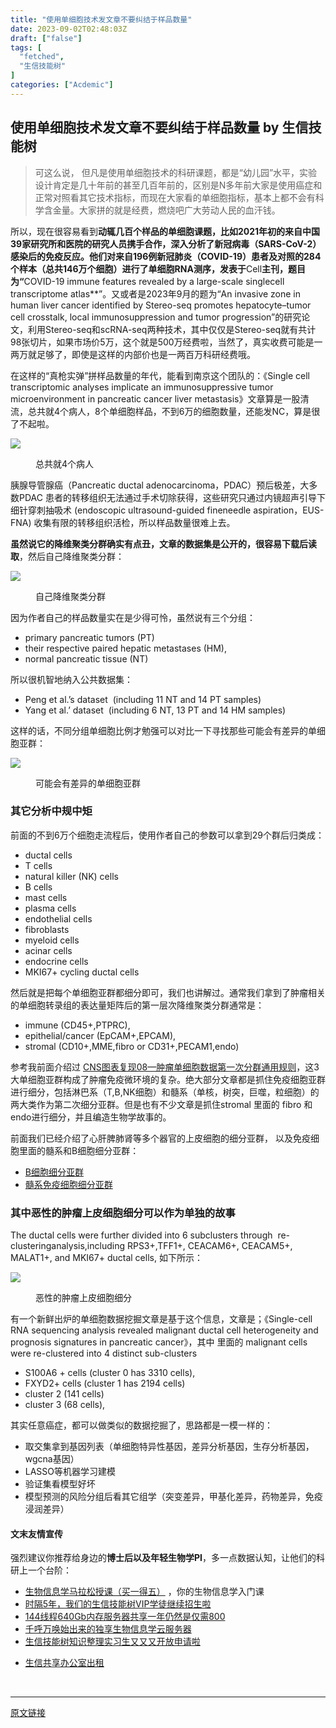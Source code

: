 ```yaml
---
title: "使用单细胞技术发文章不要纠结于样品数量"
date: 2023-09-02T02:48:03Z
draft: ["false"]
tags: [
  "fetched",
  "生信技能树"
]
categories: ["Acdemic"]
---
```

使用单细胞技术发文章不要纠结于样品数量 by 生信技能树
------
<div><section data-tool="mdnice编辑器" data-website="https://www.mdnice.com"><blockquote data-tool="mdnice编辑器"><p>可这么说， 但凡是使用单细胞技术的科研课题，都是“幼儿园”水平，实验设计肯定是几十年前的甚至几百年前的，区别是N多年前大家是使用癌症和正常对照看其它技术指标，而现在大家看的单细胞指标，基本上都不会有科学含金量。大家拼的就是经费，燃烧吧广大劳动人民的血汗钱。</p></blockquote><p data-tool="mdnice编辑器">所以，现在很容易看到<strong>动辄几百个样品的单细胞课题，比如2021年初的来自中国39家研究所和医院的研究人员携手合作，深入分析了新冠病毒（SARS-CoV-2）感染后的免疫反应。他们对来自196例新冠肺炎（COVID-19）患者及对照的284个样本（总共146万个细胞）进行了单细胞RNA测序，发表于</strong>Cell<strong>主刊，题目为“</strong>COVID-19 immune features revealed by a large-scale singlecell transcriptome atlas**”。又或者是2023年9月的题为“An invasive zone in human liver cancer identified by Stereo-seq promotes hepatocyte–tumor cell crosstalk, local immunosuppression and tumor progression”的研究论文，利用Stereo-seq和scRNA-seq两种技术，其中仅仅是Stereo-seq就有共计98张切片，如果市场价5万，这个就是500万经费啦，当然了，真实收费可能是一两万就足够了，即使是这样的内部价也是一两百万科研经费哦。</p><p data-tool="mdnice编辑器">在这样的“真枪实弹”拼样品数量的年代，能看到南京这个团队的：《Single cell transcriptomic analyses implicate an immunosuppressive tumor microenvironment in pancreatic cancer liver metastasis》文章算是一股清流，总共就4个病人，8个单细胞样品，不到6万的细胞数量，还能发NC，算是很了不起啦。</p><p><img data-galleryid="" data-ratio="0.2505592841163311" data-s="300,640" data-src="https://mmbiz.qpic.cn/mmbiz_png/cZNhZQ6j4wx6fibickKfzic5Dwmtiaiccjo6MRkpknsqTzj7kEzAYax8B2g59QpYAIpic9OoL0Zb0kVyGibkWE5N9cJVw/640?wx_fmt=png" data-type="png" data-w="1788" src="https://mmbiz.qpic.cn/mmbiz_png/cZNhZQ6j4wx6fibickKfzic5Dwmtiaiccjo6MRkpknsqTzj7kEzAYax8B2g59QpYAIpic9OoL0Zb0kVyGibkWE5N9cJVw/640?wx_fmt=png"></p><figure data-tool="mdnice编辑器"><figcaption>总共就4个病人</figcaption></figure><p data-tool="mdnice编辑器">胰腺导管腺癌（Pancreatic ductal adenocarcinoma，PDAC）预后极差，大多数PDAC 患者的转移组织无法通过手术切除获得，这些研究只通过内镜超声引导下细针穿刺抽吸术 (endoscopic ultrasound-guided fineneedle aspiration，EUS- FNA) 收集有限的转移组织活检，所以样品数量很难上去。</p><p data-tool="mdnice编辑器"><strong>虽然说它的降维聚类分群确实有点丑，文章的数据集是公开的，很容易下载后读取</strong>，然后自己降维聚类分群：</p><p><img data-galleryid="" data-ratio="1.0749697702539298" data-s="300,640" data-src="https://mmbiz.qpic.cn/mmbiz_png/cZNhZQ6j4wx6fibickKfzic5Dwmtiaiccjo6MMogZibIQ1bKKyV66uX87kP4r4qc8zqMYicDrx2NbkJMicUJJyKc5XCgSA/640?wx_fmt=png" data-type="png" data-w="1654" src="https://mmbiz.qpic.cn/mmbiz_png/cZNhZQ6j4wx6fibickKfzic5Dwmtiaiccjo6MMogZibIQ1bKKyV66uX87kP4r4qc8zqMYicDrx2NbkJMicUJJyKc5XCgSA/640?wx_fmt=png"></p><figure data-tool="mdnice编辑器"><figcaption>自己降维聚类分群</figcaption></figure><p data-tool="mdnice编辑器">因为作者自己的样品数量实在是少得可怜，虽然说有三个分组：</p><ul data-tool="mdnice编辑器"><li><section>primary pancreatic tumors (PT)</section></li><li><section>their respective paired hepatic metastases (HM),</section></li><li><section>normal pancreatic tissue (NT)</section></li></ul><p data-tool="mdnice编辑器">所以很机智地纳入公共数据集：</p><ul data-tool="mdnice编辑器"><li><section>Peng et al.’s dataset  (including 11 NT and 14 PT samples)</section></li><li><section>Yang et al.’ dataset  (including 6 NT, 13 PT and 14 HM samples)</section></li></ul><p data-tool="mdnice编辑器">这样的话，不同分组单细胞比例才勉强可以对比一下寻找那些可能会有差异的单细胞亚群：</p><p><img data-galleryid="" data-ratio="0.7521367521367521" data-s="300,640" data-src="https://mmbiz.qpic.cn/mmbiz_png/cZNhZQ6j4wx6fibickKfzic5Dwmtiaiccjo6MBIcKicDGsJZbnfKXHbUxWVslibB5y5jBEoBjl6vUrYtbd7QzSbUS670w/640?wx_fmt=png" data-type="png" data-w="1170" src="https://mmbiz.qpic.cn/mmbiz_png/cZNhZQ6j4wx6fibickKfzic5Dwmtiaiccjo6MBIcKicDGsJZbnfKXHbUxWVslibB5y5jBEoBjl6vUrYtbd7QzSbUS670w/640?wx_fmt=png"></p><figure data-tool="mdnice编辑器"><figcaption>可能会有差异的单细胞亚群</figcaption></figure><h3 data-tool="mdnice编辑器"><span></span>其它分析中规中矩<span></span></h3><p data-tool="mdnice编辑器">前面的不到6万个细胞走流程后，使用作者自己的参数可以拿到29个群后归类成：</p><ul><li><section>ductal cells</section></li><li><section>T cells</section></li><li><section>natural killer (NK) cells</section></li><li><section>B cells</section></li><li><section>mast cells</section></li><li><section>plasma cells</section></li><li><section>endothelial cells</section></li><li><section>fibroblasts</section></li><li><section>myeloid cells</section></li><li><section>acinar cells</section></li><li><section>endocrine cells</section></li><li><section>MKI67+ cycling ductal cells</section></li></ul><p data-tool="mdnice编辑器">然后就是把每个单细胞亚群都细分即可，我们也讲解过。通常我们拿到了肿瘤相关的单细胞转录组的表达量矩阵后的第一层次降维聚类分群通常是：</p><ul data-tool="mdnice编辑器"><li><section>immune (CD45+,PTPRC),</section></li><li><section>epithelial/cancer (EpCAM+,EPCAM),</section></li><li><section>stromal (CD10+,MME,fibro or CD31+,PECAM1,endo)</section></li></ul><p data-tool="mdnice编辑器">参考我前面介绍过 <a href="https://mp.weixin.qq.com/s?__biz=MzI1Njk4ODE0MQ==&amp;mid=2247488940&amp;idx=1&amp;sn=1cc8a8a74715087939b9721c0881775d&amp;scene=21#wechat_redirect" data-linktype="2">CNS图表复现08—肿瘤单细胞数据第一次分群通用规则</a>，这3大单细胞亚群构成了肿瘤免疫微环境的复杂。绝大部分文章都是抓住免疫细胞亚群进行细分，包括淋巴系（T,B,NK细胞）和髓系（单核，树突，巨噬，粒细胞）的两大类作为第二次细分亚群。但是也有不少文章是抓住stromal 里面的 fibro 和endo进行细分，并且编造生物学故事的。</p><p data-tool="mdnice编辑器">前面我们已经介绍了心肝脾肺肾等多个器官的上皮细胞的细分亚群， 以及免疫细胞里面的髓系和B细胞细分亚群：</p><ul data-tool="mdnice编辑器"><li><section><a href="https://mp.weixin.qq.com/s?__biz=MzI1Njk4ODE0MQ==&amp;mid=2247506948&amp;idx=1&amp;sn=025d7f91abfa1b68d7910c86cf709e43&amp;scene=21#wechat_redirect" data-linktype="2">B细胞细分亚群</a></section></li><li><section><a href="https://mp.weixin.qq.com/s?__biz=MzI1Njk4ODE0MQ==&amp;mid=2247506971&amp;idx=1&amp;sn=f0242285e2c827d922f938d9858d4ffe&amp;scene=21#wechat_redirect" data-linktype="2">髓系免疫细胞细分亚群</a></section></li></ul><h3 data-tool="mdnice编辑器"><span></span>其中恶性的肿瘤上皮细胞细分可以作为单独的故事<span></span></h3><p data-tool="mdnice编辑器">The ductal cells were further divided into 6 subclusters through  re-clusteringanalysis,including RPS3+,TFF1+, CEACAM6+, CEACAM5+, MALAT1+, and MKI67+ ductal cells, 如下所示：</p><p><img data-galleryid="" data-ratio="0.3735763097949886" data-s="300,640" data-src="https://mmbiz.qpic.cn/mmbiz_png/cZNhZQ6j4wx6fibickKfzic5Dwmtiaiccjo6MY4XIpswB5hfYIrMtkbSb1AialBia6e64vficxP0t6QJY2tAwQyrsJ5I2A/640?wx_fmt=png" data-type="png" data-w="1756" src="https://mmbiz.qpic.cn/mmbiz_png/cZNhZQ6j4wx6fibickKfzic5Dwmtiaiccjo6MY4XIpswB5hfYIrMtkbSb1AialBia6e64vficxP0t6QJY2tAwQyrsJ5I2A/640?wx_fmt=png"></p><figure data-tool="mdnice编辑器"><figcaption>恶性的肿瘤上皮细胞细分</figcaption></figure><p data-tool="mdnice编辑器">有一个新鲜出炉的单细胞数据挖掘文章是基于这个信息，文章是；《Single-cell RNA sequencing analysis revealed malignant ductal cell heterogeneity and prognosis signatures in pancreatic cancer》，其中 里面的 malignant cells were re-clustered into 4 distinct sub-clusters</p><ul data-tool="mdnice编辑器"><li><section>S100A6 + cells (cluster 0 has 3310 cells),</section></li><li><section>FXYD2+ cells (cluster 1 has 2194 cells)</section></li><li><section>cluster 2 (141 cells)</section></li><li><section>cluster 3 (68 cells),</section></li></ul><p data-tool="mdnice编辑器">其实任意癌症，都可以做类似的数据挖掘了，思路都是一模一样的：</p><ul data-tool="mdnice编辑器"><li><section>取交集拿到基因列表（单细胞特异性基因，差异分析基因，生存分析基因，wgcna基因）</section></li><li><section>LASSO等机器学习建模</section></li><li><section>验证集看模型好坏</section></li><li><section>模型预测的风险分组后看其它组学（突变差异，甲基化差异，药物差异，免疫浸润差异）</section></li></ul></section><h4 data-tool="mdnice编辑器">文末友情宣传</h4><p data-tool="mdnice编辑器">强烈建议你推荐给身边的<strong>博士后以及年轻生物学PI</strong>，多一点数据认知，让他们的科研上一个台阶：</p><ul data-tool="mdnice编辑器"><li><section><a target="_blank" href="http://mp.weixin.qq.com/s?__biz=MzAxMDkxODM1Ng==&amp;mid=2247524240&amp;idx=1&amp;sn=94c9ef8c3d8080c30c8372d4fb5999ab&amp;chksm=9b4bdf2bac3c563def9232bb78f43bcaa13d7c3442b00cf83aaa32ae98f4500883fa8803fb98&amp;scene=21#wechat_redirect" textvalue="生物信息学马拉松授课（买一‍得五）" linktype="text" imgurl="" imgdata="null" data-itemshowtype="0" tab="innerlink" data-linktype="2" hasload="1">生物信息学马拉松授课（买一得五）</a> ，你的生物信息学入门课</section></li><li><section><a target="_blank" href="http://mp.weixin.qq.com/s?__biz=MzAxMDkxODM1Ng==&amp;mid=2247524148&amp;idx=1&amp;sn=7806da6feb41a36493c519c1cfc1d3ac&amp;chksm=9b4bdf8fac3c569960369602f1ef26639cb366b250f233b2297d1f059471c0458335bfc0b829&amp;scene=21#wechat_redirect" textvalue="时隔5年，我们的生信技能树VIP学徒继续招生啦" linktype="text" imgurl="" imgdata="null" data-itemshowtype="0" tab="innerlink" data-linktype="2" hasload="1">时隔5年，我们的生信技能树VIP学徒继续招生啦</a><br></section></li><li><section><a target="_blank" href="http://mp.weixin.qq.com/s?__biz=MzAxMDkxODM1Ng==&amp;mid=2247522831&amp;idx=2&amp;sn=1744efdf428465425a145ff3a982198b&amp;chksm=9b4bdab4ac3c53a28fbecbbff4f254f470b54a7a20468bb753b295b930315e1ec45bcbabc10b&amp;scene=21#wechat_redirect" textvalue="144线程640Gb内存服务器共享一年‍仍然是仅需800" linktype="text" imgurl="" imgdata="null" data-itemshowtype="0" tab="innerlink" data-linktype="2" hasload="1">144线程640Gb内存服务器共享一年仍然是仅需800</a></section></li><li><section><a target="_blank" href="http://mp.weixin.qq.com/s?__biz=MzAxMDkxODM1Ng==&amp;mid=2247519765&amp;idx=1&amp;sn=ce5a8c8182f854c88043059f8c2cb9ff&amp;chksm=9b4bceaeac3c47b88c19941d43dbb1401f3a92206481a0afc41159927868199643f795d62a7e&amp;scene=21#wechat_redirect" textvalue="千呼万唤始出来的独享生物信息学云服务器" linktype="text" imgurl="" imgdata="null" data-itemshowtype="0" tab="innerlink" data-linktype="2" hasload="1">千呼万唤始出来的独享生物信息学云服务器</a></section></li><li><section><a target="_blank" href="http://mp.weixin.qq.com/s?__biz=MzAxMDkxODM1Ng==&amp;mid=2247519765&amp;idx=1&amp;sn=ce5a8c8182f854c88043059f8c2cb9ff&amp;chksm=9b4bceaeac3c47b88c19941d43dbb1401f3a92206481a0afc41159927868199643f795d62a7e&amp;scene=21#wechat_redirect" textvalue="千呼万唤始出来的独享生物信息学云服务器" linktype="text" imgurl="" imgdata="null" data-itemshowtype="0" tab="innerlink" data-linktype="2" hasload="1"></a><a target="_blank" href="http://mp.weixin.qq.com/s?__biz=MzAxMDkxODM1Ng==&amp;mid=2247524275&amp;idx=1&amp;sn=fa592ee29f636f34387491d0fceadd8e&amp;chksm=9b4bdf08ac3c561e0881974b3817beb0a0e514dc1a8df4c34c2b6653da6fa78e09acb03c70c2&amp;scene=21#wechat_redirect" textvalue="生信技能树知识整理实习生又又又开放申请啦" linktype="text" imgurl="" imgdata="null" data-itemshowtype="0" tab="innerlink" data-linktype="2" hasload="1">生信技能树知识整理实习生又又又开放申请啦</a></section></li><li><p><a target="_blank" href="http://mp.weixin.qq.com/s?__biz=MzAxMDkxODM1Ng==&amp;mid=2247524432&amp;idx=1&amp;sn=5b33b0c6807a9e6939c332c58fabff89&amp;chksm=9b4b20ebac3ca9fdb3d8bfaf2bef5552f64eb70e7fae557cc7197fb1a23b3e8bc31b585bf829&amp;scene=21#wechat_redirect" textvalue="生信共享办公室出租" linktype="text" imgurl="" imgdata="null" data-itemshowtype="0" tab="innerlink" data-linktype="2">生信共享办公室出租</a><br></p></li></ul><p><br></p><p><mp-style-type data-value="3"></mp-style-type></p></div>  
<hr>
<a href="https://mp.weixin.qq.com/s/YuqgQqFWA38pbjl6Nm0jHw",target="_blank" rel="noopener noreferrer">原文链接</a>
